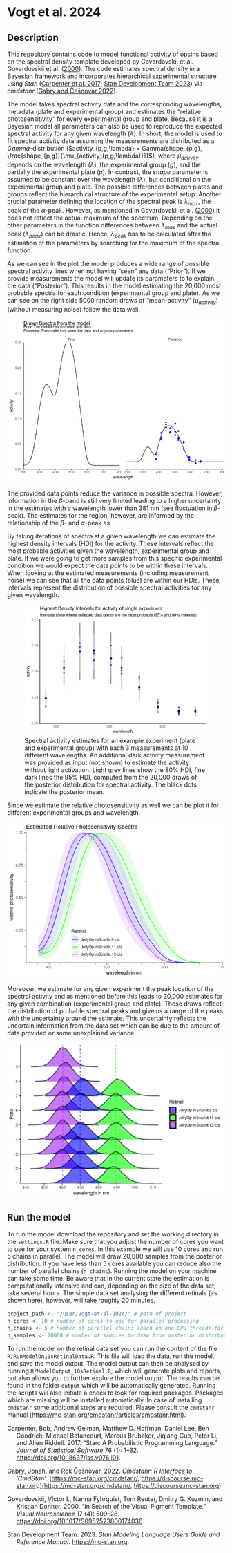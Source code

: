 Vogt et al. 2024
================

## Description

This repository contains code to model functional activity of opsins
based on the spectral density template developed by Govardovskii et al.
Govardovskii et al. ([2000](#ref-govardovskii_search_2000)). The code
estimates spectral density in a Bayesian framework and incorporates
hierarchical experimental structure using *Stan* ([Carpenter et al.
2017](#ref-carpenter_stan_2017); [Stan Development Team
2023](#ref-stanManual)) via *cmdstanr* ([Gabry and Češnovar
2022](#ref-cmdstanrManual)).

The model takes spectral activity data and the corresponding
wavelengths, metadata (plate and experimental group) and estimates the
“relative photosensitivity” for every experimental group and plate.
Because it is a Bayesian model all parameters can also be used to
reproduce the expected spectral activity for any given wavelength
($\lambda$). In short, the model is used to fit spectral activity data
assuming the measurements are distributed as a $Gamma$-distribution
($`activity_{p,g,\lambda} = Gamma(shape_{p,g}, \frac{shape_{p,g}}{\mu_{activity_{p,g,\lambda}}})`$),
where $\mu_{activity}$ depends on the wavelength ($\lambda$), the
experimental group ($g$), and the partially the experimental plate
($p$). In contrast, the $shape$ parameter is assumed to be constant over
the wavelength ($\lambda$), but conditional on the experimental group
and plate. The possible differences between plates and groups reflect
the hierarchical structure of the experimental setup. Another crucial
parameter defining the location of the spectral peak is $\lambda_{max}$,
the peak of the $\alpha$-peak. However, as mentioned in Govardovskii et
al. ([2000](#ref-govardovskii_search_2000)) it does not reflect the
actual maximum of the spectrum. Depending on the other parameters in the
function differences between $\lambda_{max}$ and the actual peak
($\lambda_{peak}$) can be drastic. Hence, $\lambda_{peak}$ has to be
calculated after the estimation of the parameters by searching for the
maximum of the spectral function.

As we can see in the plot the model produces a wide range of possible
spectral activity lines when not having “seen” any data (“Prior”). If we
provide measurements the model will update its parameters to to explain
the data (“Posterior”). This results in the model estimating the 20,000
most probable spectra for each condition (experimental group and plate).
As we can see on the right side 5000 random draws of “mean-activity”
($\mu_{activity}$) (without measuring noise) follow the data well.

![](./Output/AnimatedSpectra.gif)

<!-- ![](https://github.com/danielparthier/Vogt-et-al-2024/blob/master/Output/AnimatedSpectra.gif) -->

The provided data points reduce the variance in possible spectra.
However, information in the $\beta$-band is still very limited leading
to a higher uncertainty in the estimates with a wavelength lower than
381 nm (see fluctuation in $\beta$-peak). The estimates for the region,
however, are informed by the relationship of the $\beta$- and
$\alpha$-peak as

By taking iterations of spectra at a given wavelength we can estimate
the highest density intervals (HDI) for the activity. These intervals
reflect the most probable activities given the wavelength, experimental
group and plate. If we were going to get more samples from this specific
experimental condition we would expect the data points to be within
these intervals. When looking at the estimated measurements (including
measurement noise) we can see that all the data points (blue) are within
our HDIs. These intervals represent the distribution of possible
spectral activities for any given wavelength.

<figure>
<img src="README_files/figure-gfm/HDIPlot-1.png"
alt="Spectral activity estimates for an example experiment (plate and experimental group) with each 3 measurements at 10 different wavelengths. An additional dark activity measurement was provided as input (not shown) to estimate the activity without light activation. Light grey lines show the 80% HDI, fine dark lines the 95% HDI, computed from the 20,000 draws of the posterior distribution for spectral activity. The black dots indicate the posterior mean." />
<figcaption aria-hidden="true">Spectral activity estimates for an
example experiment (plate and experimental group) with each 3
measurements at 10 different wavelengths. An additional dark activity
measurement was provided as input (not shown) to estimate the activity
without light activation. Light grey lines show the 80% HDI, fine dark
lines the 95% HDI, computed from the 20,000 draws of the posterior
distribution for spectral activity. The black dots indicate the
posterior mean.</figcaption>
</figure>

Since we estimate the relative photosensitivity as well we can be plot
it for different experimental groups and wavelength.

![](README_files/figure-gfm/Photosensitivity-1.png)<!-- -->

Moreover, we estimate for any given experiment the peak location of the
spectral activity and as mentioned before this leads to 20,000 estimates
for any given combination (experimental group and plate). These draws
reflect the distribution of probable spectral peaks and give us a range
of the peaks with the uncertainty around the estimate. This uncertainty
reflects the uncertain information from the data set which can be due to
the amount of data provided or some unexplained variance.

![](README_files/figure-gfm/PeakLocationPlateGroup-1.png)<!-- -->

## Run the model

To run the model download the repository and set the working directory
in the `settings.R` file. Make sure that you adjust the number of cores
you want to use for your system `n_cores`. In this example we will use
10 cores and run 5 chains in parallel. The model will draw 20,000
samples from the posterior distribution. If you have less than 5 cores
available you can reduce also the number of parallel chains
(`n_chains`). Running the model on your machine can take some time. Be
aware that in the current state the estimation is computationally
intensive and can, depending on the size of the data set, take several
hours. The simple data set analysing the different retinals (as shown
here), however, will take roughly 20 minutes.

``` r
project_path <- "/user/Vogt-et-al-2024/" # path of project
n_cores <- 10 # number of cores to use for parallel processing
n_chains <- 5 # number of parallel chains (each on one CPU thread) for model
n_samples <- 20000 # number of samples to draw from posterior distribution
```

To run the model on the retinal data set you can run the content of the
file `R/RunModelOn10sRetinalData.R`. This file will load the data, run
the model, and save the model output. The model output can then be
analysed by running `R/ModelOutput_10sRetinal.R`, which will generate
plots and reports, but also allows you to further explore the model
output. The results can be found in the folder `output` which will be
automatically generated. Running the scripts will also initiate a check
to look for required packages. Packages which are missing will be
installed automatically. In case of installing `cmdstanr` some
additional steps are required. Please consult the `cmdstanr` manual
(<https://mc-stan.org/cmdstanr/articles/cmdstanr.html>).

<div id="refs" class="references csl-bib-body hanging-indent"
entry-spacing="0">

<div id="ref-carpenter_stan_2017" class="csl-entry">

Carpenter, Bob, Andrew Gelman, Matthew D. Hoffman, Daniel Lee, Ben
Goodrich, Michael Betancourt, Marcus Brubaker, Jiqiang Guo, Peter Li,
and Allen Riddell. 2017. “Stan: A Probabilistic Programming Language.”
*Journal of Statistical Software* 76 (1): 1–32.
<https://doi.org/10.18637/jss.v076.i01>.

</div>

<div id="ref-cmdstanrManual" class="csl-entry">

Gabry, Jonah, and Rok Češnovar. 2022. *Cmdstanr: R Interface to
’CmdStan’*. [https://mc-stan.org/cmdstanr/,
https://discourse.mc-stan.org](https://mc-stan.org/cmdstanr/, https://discourse.mc-stan.org).

</div>

<div id="ref-govardovskii_search_2000" class="csl-entry">

Govardovskii, Victor I., Nanna Fyhrquist, Tom Reuter, Dmitry G. Kuzmin,
and Kristian Donner. 2000. “In Search of the Visual Pigment Template.”
*Visual Neuroscience* 17 (4): 509–28.
<https://doi.org/10.1017/S0952523800174036>.

</div>

<div id="ref-stanManual" class="csl-entry">

Stan Development Team. 2023. *Stan Modeling Language Users Guide and
Reference Manual*. <https://mc-stan.org>.

</div>

</div>
